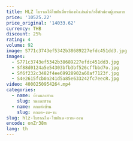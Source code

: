 ```yaml
---
title: HLZ โบราณไม้โซฟาเดี่ยวห้องนั่งเล่นผ้าเก้าอี้พักผ่อนผู้เอนกาย
price: '10525.22'
price_original: '14033.62'
currency: THB
discount: 25%
rating: 4
volume: 92
image: S771c3743ef5342b38689227efdc451dd3.jpg
images:
  - S771c3743ef5342b38689227efdc451dd3.jpg
  - Sf88d0124a5e54303bfb3bf526cffbbd7o.jpg
  - Sf6f232c3482f4ee69928902a60af7123f.jpg
  - S4e2615fcb0a241d5a85e633242fc7eecR.jpg
video: 4000250954264.mp4
categories:
  - name: บ้านและสวน
    slug: านและสวน
  - name: ตกแต่งบ้าน
    slug: ตกแต-งบ-าน
slug: hlz-โบราณไม-โซฟาเด-ยวห-องน
encode: onZr38m
lang: th
---
```

  